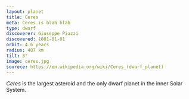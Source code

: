 ```yaml
---
layout: planet
title: Ceres
meta: Ceres is blah blah
type: dwarf
discoverer: Giuseppe Piazzi
discovered: 1801-01-01
orbit: 4.6 years
radius: 487 km
tilt: 3°
image: ceres.jpg
sourece: https://en.wikipedia.org/wiki/Ceres_(dwarf_planet)
---
```


*Ceres* is the largest asteroid and the only dwarf planet in the inner Solar System.
